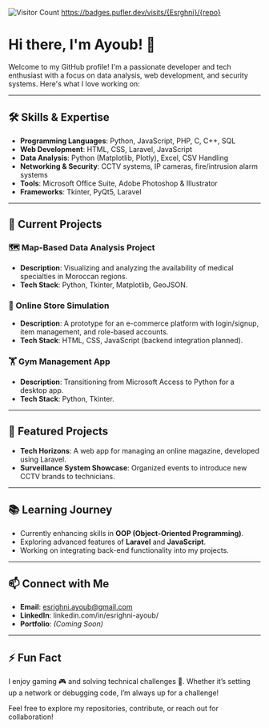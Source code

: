 ![Visitor Count](https://profile-counter.glitch.me/{Esrighni}/count.svg)
https://badges.pufler.dev/visits/{Esrghni}/{repo}




# Hi there, I'm Ayoub! 👋

Welcome to my GitHub profile! I'm a passionate developer and tech enthusiast with a focus on data analysis, web development, and security systems. Here's what I love working on:

---

## 🛠 Skills & Expertise

- **Programming Languages**: Python, JavaScript, PHP, C, C++, SQL
- **Web Development**: HTML, CSS, Laravel, JavaScript
- **Data Analysis**: Python (Matplotlib, Plotly), Excel, CSV Handling
- **Networking & Security**: CCTV systems, IP cameras, fire/intrusion alarm systems
- **Tools**: Microsoft Office Suite, Adobe Photoshop & Illustrator
- **Frameworks**: Tkinter, PyQt5, Laravel

---

## 🚀 Current Projects

### 🗺️ Map-Based Data Analysis Project
- **Description**: Visualizing and analyzing the availability of medical specialties in Moroccan regions.
- **Tech Stack**: Python, Tkinter, Matplotlib, GeoJSON.

### 🛒 Online Store Simulation
- **Description**: A prototype for an e-commerce platform with login/signup, item management, and role-based accounts.
- **Tech Stack**: HTML, CSS, JavaScript (backend integration planned).

### 🏋️ Gym Management App
- **Description**: Transitioning from Microsoft Access to Python for a desktop app.
- **Tech Stack**: Python, Tkinter.

---

## 🌟 Featured Projects

- **Tech Horizons**: A web app for managing an online magazine, developed using Laravel.
- **Surveillance System Showcase**: Organized events to introduce new CCTV brands to technicians.

---

## 📚 Learning Journey

- Currently enhancing skills in **OOP (Object-Oriented Programming)**.
- Exploring advanced features of **Laravel** and **JavaScript**.
- Working on integrating back-end functionality into my projects.

---

## 📫 Connect with Me

- **Email**: esrighni.ayoub@gmail.com
- **LinkedIn**: linkedin.com/in/esrighni-ayoub/
- **Portfolio**: *(Coming Soon)*

---

## ⚡ Fun Fact

I enjoy gaming 🎮 and solving technical challenges 🔧. Whether it’s setting up a network or debugging code, I’m always up for a challenge!

Feel free to explore my repositories, contribute, or reach out for collaboration!
